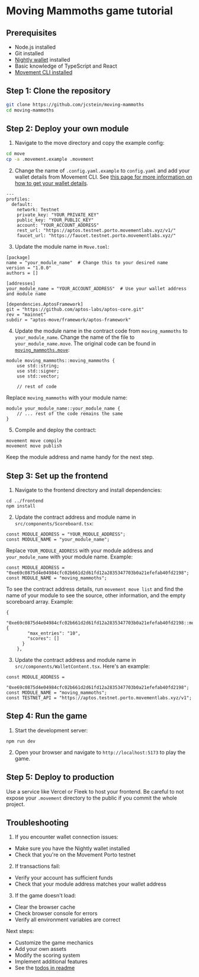 # Moving Mammoths game tutorial

## Prerequisites

- Node.js installed
- Git installed
- [Nightly wallet](https://nightly.app) installed
- Basic knowledge of TypeScript and React
- [Movement CLI installed](https://docs.movementnetwork.xyz/devs/movementcli)

## Step 1: Clone the repository

```bash
git clone https://github.com/jcstein/moving-mammoths
cd moving-mammoths
```

## Step 2: Deploy your own module

1. Navigate to the move directory and copy the example config:

```bash
cd move
cp -a .movement.example .movement
```

2. Change the name of `.config.yaml.example` to `config.yaml` and add your wallet details from Movement CLI. See [this page for more information on how to get your wallet details](https://docs.movementnetwork.xyz/devs/firstmove).

```
---
profiles:
  default:
    network: Testnet
    private_key: "YOUR_PRIVATE_KEY"
    public_key: "YOUR_PUBLIC_KEY"
    account: "YOUR_ACCOUNT_ADDRESS"
    rest_url: "https://aptos.testnet.porto.movementlabs.xyz/v1/"
    faucet_url: "https://faucet.testnet.porto.movementlabs.xyz/"
```

3. Update the module name in `Move.toml`:

```
[package]
name = "your_module_name"  # Change this to your desired name
version = "1.0.0"
authors = []

[addresses]
your_module_name = "YOUR_ACCOUNT_ADDRESS"  # Use your wallet address and module name

[dependencies.AptosFramework]
git = "https://github.com/aptos-labs/aptos-core.git"
rev = "mainnet"
subdir = "aptos-move/framework/aptos-framework"
```

4. Update the module name in the contract code from `moving_mammoths` to `your_module_name`. Change the name of the file to `your_module_name.move`. The original code can be found in [`moving_mammoths.move`](./move/sources/moving_mammoths.move):

```
module moving_mammoths::moving_mammoths {
    use std::string;
    use std::signer;
    use std::vector;

    // rest of code
```


Replace `moving_mammoths` with your module name:

```
module your_module_name::your_module_name {
    // ... rest of the code remains the same
}
```


5. Compile and deploy the contract:

```
movement move compile
movement move publish
```

Keep the module address and name handy for the next step.

## Step 3: Set up the frontend

1. Navigate to the frontend directory and install dependencies:

```
cd ../frontend
npm install
```

2. Update the contract address and module name in `src/components/Scoreboard.tsx`:

```
const MODULE_ADDRESS = "YOUR_MODULE_ADDRESS";
const MODULE_NAME = "your_module_name";
```

Replace `YOUR_MODULE_ADDRESS` with your module address and `your_module_name` with your module name. Example:

```
const MODULE_ADDRESS = "0xe69c0875d4e04984cfc02b661d2d61fd12a2835347703b0a21efefab40fd2198";
const MODULE_NAME = "moving_mammoths";
```

To see the contract address details, run `movement move list` and find the name of your module to see the source, other information, and the empty scoreboard array. Example:

```
{
      "0xe69c0875d4e04984cfc02b661d2d61fd12a2835347703b0a21efefab40fd2198::moving_mammoths::Scoreboard": {
        "max_entries": "10",
        "scores": []
      }
    },
```

3. Update the contract address and module name in `src/components/WalletContent.tsx`. Here's an example:

```
const MODULE_ADDRESS =
  "0xe69c0875d4e04984cfc02b661d2d61fd12a2835347703b0a21efefab40fd2198";
const MODULE_NAME = "moving_mammoths";
const TESTNET_API = "https://aptos.testnet.porto.movementlabs.xyz/v1";
```

## Step 4: Run the game

1. Start the development server:

```
npm run dev
```

2. Open your browser and navigate to `http://localhost:5173` to play the game.

## Step 5: Deploy to production

Use a service like Vercel or Fleek to host your frontend. Be careful to not expose your `.movement` directory to the public if you commit the whole project.

## Troubleshooting

1. If you encounter wallet connection issues:
- Make sure you have the Nightly wallet installed
- Check that you're on the Movement Porto testnet

2. If transactions fail:
- Verify your account has sufficient funds
- Check that your module address matches your wallet address

3. If the game doesn't load:
- Clear the browser cache
- Check browser console for errors
- Verify all environment variables are correct

Next steps:
- Customize the game mechanics
- Add your own assets
- Modify the scoring system
- Implement additional features
- See the [todos in readme](./README.md#todos)
